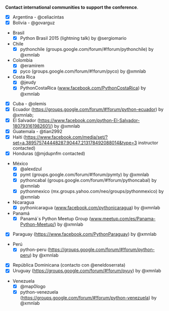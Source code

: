 **Contact international communities to support the conference**.

- [x] Argentina - @celiacintas
- [x] Bolivia - @govarguz
- Brasil
  - [x] Python Brasil 2015 (lightning talk) by @sergiomario
- Chile
  - [x] pythonchile (groups.google.com/forum/#!forum/pythonchile) by @xmnlab 
- Colombia
  - [x] @eramirem
  - [x] pyco (groups.google.com/forum/#!forum/pyco) by @xmnlab 
- Costa Rica
  - [x] @jeudy
  - [x] PythonCostaRica (www.facebook.com/PythonCostaRica) by @xmnlab
- [x] Cuba - @olemis
- [x] Ecuador (https://groups.google.com/forum/#!forum/python-ecuador) by @xmnlab;
- [x] El Salvador (https://www.facebook.com/python-El-Salvador-180793161982601/) by @xmnlab
- [x] Guatemala - @tian2992
- [x] Haiti (https://www.facebook.com/media/set/?set=a.389575744448287.90447.213178492088014&type=3 instructor contacted)
- [x] Honduras (@mjdupnfm contacted)
- México
  - [x] @alexdzul
  - [x] pymt (groups.google.com/forum/#!forum/pymty) by @xmnlab 
  - [x] pythoncabal (groups.google.com/forum/#!forum/pythoncabal) by @xmnlab 
  - [x] pythonmexico (mx.groups.yahoo.com/neo/groups/pythonmexico) by @xmnlab 
- Nicaragua
  - [x] pythonicaragua (www.facebook.com/pythonicaragua) by @xmnlab 
- Panamá
  - [x] Panamá´s Python Meetup Group (www.meetup.com/es/Panama-Python-Meetup/) by @xmnlab 
- [x] Paraguay (https://www.facebook.com/PythonParaguay) by @xmnlab
- Perú
  - [x] python-peru (https://groups.google.com/forum/#!forum/python-peru) by @xmnlab 
- [x] República Dominicana (contacto con @eneldoserrata)
- [x] Uruguay (https://groups.google.com/forum/#!forum/pyuy) by @xmnlab
- Venezuela
  - [x] @map0logo
  - [x] python-venezuela (https://groups.google.com/forum/#!forum/python-venezuela) by @xmnlab
